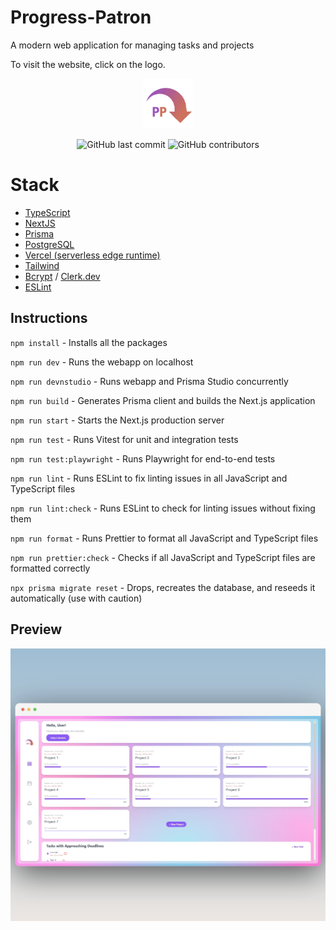 # Progress-Patron

A modern web application for managing tasks and projects

To visit the website, click on the logo.

<a href="http://progresspatron.eu">
  <p align="center">
    <img height=80 src="https://raw.githubusercontent.com/marcadrian-it/progress-patron/main/assets/images/logo.png"/>
  </p>
</a>

<p align="center">
  <img alt="GitHub last commit" src="https://img.shields.io/github/last-commit/marcadrian-it/progress-patron?style=flat-square">
  <img alt="GitHub contributors" src="https://img.shields.io/github/contributors/marcadrian-it/progress-patron?style=flat-square">
</p>

# Stack

-   [TypeScript](https://www.typescriptlang.org/)
-   [NextJS](https://nextjs.org/)
-   [Prisma](https://www.prisma.io/)
-   [PostgreSQL](https://www.postgresql.org/)
-   [Vercel (serverless edge runtime)](https://vercel.com/)
-   [Tailwind](https://tailwindcss.com/)
-   [Bcrypt](https://github.com/kelektiv/node.bcrypt.js) / [Clerk.dev](https://clerk.com/)
-   [ESLint](https://eslint.org/)

## Instructions

`npm install` - Installs all the packages

`npm run dev` - Runs the webapp on localhost

`npm run devnstudio` - Runs webapp and Prisma Studio concurrently

`npm run build` - Generates Prisma client and builds the Next.js application

`npm run start` - Starts the Next.js production server

`npm run test` - Runs Vitest for unit and integration tests

`npm run test:playwright` - Runs Playwright for end-to-end tests

`npm run lint` - Runs ESLint to fix linting issues in all JavaScript and TypeScript files

`npm run lint:check` - Runs ESLint to check for linting issues without fixing them

`npm run format` - Runs Prettier to format all JavaScript and TypeScript files

`npm run prettier:check` - Checks if all JavaScript and TypeScript files are formatted correctly

`npx prisma migrate reset` - Drops, recreates the database, and reseeds it automatically (use with caution)


## Preview

![Preview](https://raw.githubusercontent.com/marcadrian-it/progress-patron/main/public/progress-patron-preview.jpg)

